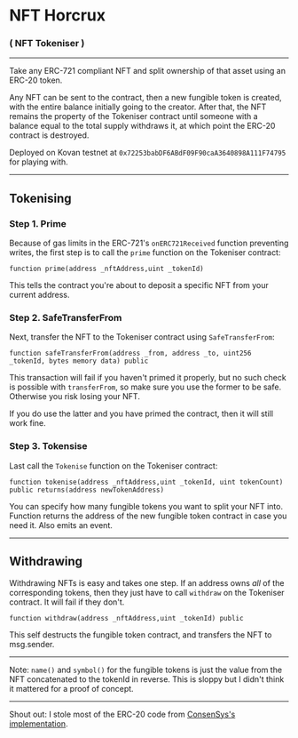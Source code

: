 # NFT Horcrux
###  ( NFT Tokeniser )

---

Take any ERC-721 compliant NFT and split ownership of that asset using an ERC-20 token.

Any NFT can be sent to the contract, then a new fungible token is created, with the entire balance initially going to the creator. After that, the NFT remains the property of the Tokeniser contract until someone with a balance equal to the total supply withdraws it, at which point the ERC-20 contract is destroyed.

Deployed on Kovan testnet at `0x72253babDF6ABdF09F90caA3640898A111F74795` for playing with.

--- 

## Tokenising

### Step 1. Prime
Because of gas limits in the ERC-721's `onERC721Received` function preventing writes, the first step is to call the `prime` function on the Tokeniser contract:

``` 
function prime(address _nftAddress,uint _tokenId)
 ``` 

This tells the contract you're about to deposit a specific NFT from your current address.

### Step 2. SafeTransferFrom

Next, transfer the NFT to the Tokeniser contract using `SafeTransferFrom`:

```
function safeTransferFrom(address _from, address _to, uint256 _tokenId, bytes memory data) public
``` 

This transaction will fail if you haven't primed it properly, but no such check is possible with `transferFrom`, so make sure you use the former to be safe. Otherwise you risk losing your NFT.

If you do use the latter and you have primed the contract, then it will still work fine.

### Step 3. Tokensise

Last call the `Tokenise` function on the Tokeniser contract:

```
function tokenise(address _nftAddress,uint _tokenId, uint tokenCount) public returns(address newTokenAddress)
```

You can specify how many fungible tokens you want to split your NFT into. Function returns the address of the new fungible token contract in case you need it. Also emits an event.

---

## Withdrawing

Withdrawing NFTs is easy and takes one step. If an address owns *all* of the corresponding tokens, then they just have to call `withdraw` on the Tokeniser contract. It will fail if they don't.

```
function withdraw(address _nftAddress,uint _tokenId) public
```

This self destructs the fungible token contract, and transfers the NFT to msg.sender.


---
Note: `name()` and `symbol()` for the fungible tokens is just the value from the NFT concatenated to the tokenId in reverse. This is sloppy but I didn't think it mattered for a proof of concept.

--- 

Shout out: I stole most of the ERC-20 code from [ConsenSys's implementation](https://github.com/ConsenSys/Tokens/blob/fdf687c69d998266a95f15216b1955a4965a0a6d/contracts/eip20/EIP20.sol).  

